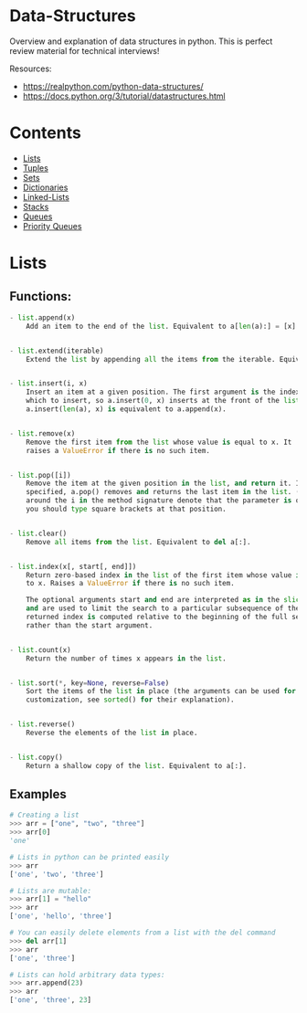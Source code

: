 # Data-Structures
Overview and explanation of data structures in python. This is perfect review material for technical interviews!

Resources:
  - https://realpython.com/python-data-structures/
  - https://docs.python.org/3/tutorial/datastructures.html

# Contents
  - [Lists](#Lists)
  - [Tuples](#Tuples)
  - [Sets](#Sets)
  - [Dictionaries](#Dictionaries)
  - [Linked-Lists](#Linked-Lists)
  - [Stacks](#Stacks)
  - [Queues](#Queues)
  - [Priority Queues](#Priority-Queues)

# Lists
  
  ## Functions:
  ```python
  - list.append(x)
      Add an item to the end of the list. Equivalent to a[len(a):] = [x].


  - list.extend(iterable)
      Extend the list by appending all the items from the iterable. Equivalent to a[len(a):] = iterable.


  - list.insert(i, x)
      Insert an item at a given position. The first argument is the index of the element before 
      which to insert, so a.insert(0, x) inserts at the front of the list, and 
      a.insert(len(a), x) is equivalent to a.append(x).


  - list.remove(x)
      Remove the first item from the list whose value is equal to x. It 
      raises a ValueError if there is no such item.


  - list.pop([i])
      Remove the item at the given position in the list, and return it. If no index is 
      specified, a.pop() removes and returns the last item in the list. (The square brackets 
      around the i in the method signature denote that the parameter is optional, not that
      you should type square brackets at that position. 


  - list.clear()
      Remove all items from the list. Equivalent to del a[:].


  - list.index(x[, start[, end]])
      Return zero-based index in the list of the first item whose value is equal 
      to x. Raises a ValueError if there is no such item.

      The optional arguments start and end are interpreted as in the slice notation 
      and are used to limit the search to a particular subsequence of the list. The
      returned index is computed relative to the beginning of the full sequence 
      rather than the start argument.


  - list.count(x)
      Return the number of times x appears in the list.


  - list.sort(*, key=None, reverse=False)
      Sort the items of the list in place (the arguments can be used for sort 
      customization, see sorted() for their explanation).


  - list.reverse()
      Reverse the elements of the list in place.


  - list.copy()
      Return a shallow copy of the list. Equivalent to a[:].
   ```
  
   ## Examples

  ```python
  # Creating a list
  >>> arr = ["one", "two", "three"]
  >>> arr[0]
  'one'

  # Lists in python can be printed easily
  >>> arr
  ['one', 'two', 'three']

  # Lists are mutable:
  >>> arr[1] = "hello"
  >>> arr
  ['one', 'hello', 'three']

  # You can easily delete elements from a list with the del command
  >>> del arr[1]
  >>> arr
  ['one', 'three']

  # Lists can hold arbitrary data types:
  >>> arr.append(23)
  >>> arr
  ['one', 'three', 23]
